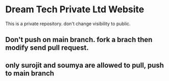 # Dream Tech Private Ltd Website

This is a private repository. don't change visibility to public. 

## Don't push on main branch. fork a brach then modify send pull request.
## only surojit and soumya are allowed to pull, push to main branch
